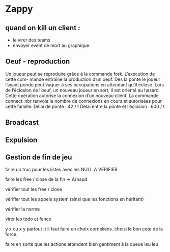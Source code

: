 Zappy
=====

quand on kill un client :
--
- le virer des teams
- envoyer event de mort au graphique.

Oeuf - reproduction
-

Un joueur peut se reproduire grâce à la commande fork. L’exécution de cette com-
mande entraîne la production d’un oeuf. Dès la ponte le joueur l’ayant pondu peut vaquer
à ses occupations en attendant qu’il éclose. Lors de l’éclosion de l’oeuf, un nouveau joueur
en sort, il est orienté au hasard. Cette opération autorise la connexion d’un nouveau client.
La commande connect_nbr renvoie le nombre de connexions en cours et autorisées pour
cette famille.
Délai de ponte : 42 / t
Délai entre la ponte et l’éclosion : 600 / t

Broadcast
-


Expulsion
-


Gestion de fin de jeu
-

faire un truc pour les listes avec les NULL A VERIFIER

faire les free / close de la fin -> Arnaud

vérifier tout les free / close

vérifier tout les appels system (ainsi que les fonctions en héritant)

vérifier la norme

virer les todo et fence

y x ou x y partout :)
il faut faire un choix corneliens. choisi le bon cote de la force.

faire en sorte que les actions attendent bien gentiment à la queue leu leu